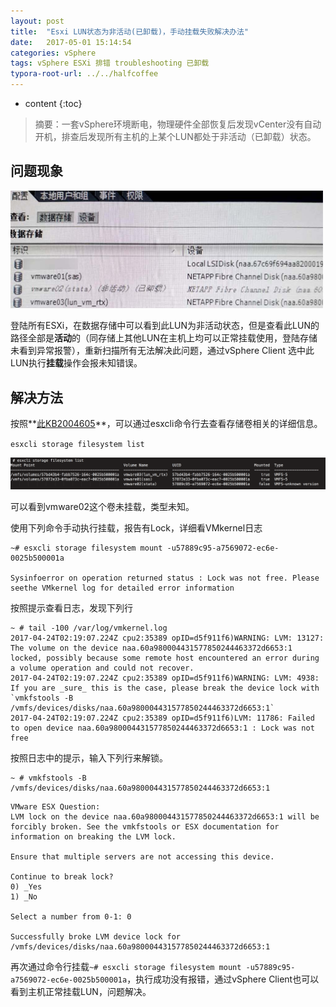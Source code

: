 ```yaml
---
layout: post
title:  "Esxi LUN状态为非活动(已卸载)，手动挂载失败解决办法"
date:   2017-05-01 15:14:54
categories: vSphere
tags: vSphere ESXi 排错 troubleshooting 已卸载
typora-root-url: ../../halfcoffee
---
```


* content
{:toc}


> 摘要：一套vSphere环境断电，物理硬件全部恢复后发现vCenter没有自动开机，排查后发现所有主机的上某个LUN都处于非活动（已卸载）状态。

## 问题现象

<img src="/pics/lunmount.jpg" width="500">

登陆所有ESXi，在数据存储中可以看到此LUN为非活动状态，但是查看此LUN的路径全部是**活动**的（同存储上其他LUN在主机上均可以正常挂载使用，登陆存储未看到异常报警），重新扫描所有无法解决此问题，通过vSphere Client 选中此LUN执行**挂载**操作会报未知错误。

## 解决方法

按照**[此KB2004605](https://kb.vmware.com/selfservice/microsites/search.do?language=en_US&cmd=displayKC&externalId=2004605)**，可以通过esxcli命令行去查看存储卷相关的详细信息。

`esxcli storage filesystem list`

<img src="/pics/lunmount2.png" width="800">

可以看到vmware02这个卷未挂载，类型未知。

使用下列命令手动执行挂载，报告有Lock，详细看VMkernel日志

```
~# esxcli storage filesystem mount -u57889c95-a7569072-ec6e-0025b500001a

Sysinfoerror on operation returned status : Lock was not free. Please seethe VMkernel log for detailed error information
```

按照提示查看日志，发现下列行

```
~ # tail -100 /var/log/vmkernel.log 
2017-04-24T02:19:07.224Z cpu2:35389 opID=d5f911f6)WARNING: LVM: 13127: The volume on the device naa.60a980004431577850244463372d6653:1 locked, possibly because some remote host encountered an error during a volume operation and could not recover.
2017-04-24T02:19:07.224Z cpu2:35389 opID=d5f911f6)WARNING: LVM: 4938: If you are _sure_ this is the case, please break the device lock with `vmkfstools -B /vmfs/devices/disks/naa.60a980004431577850244463372d6653:1`
2017-04-24T02:19:07.224Z cpu2:35389 opID=d5f911f6)LVM: 11786: Failed to open device naa.60a980004431577850244463372d6653:1 : Lock was not free
```

按照日志中的提示，输入下列行来解锁。

```
~ # vmkfstools -B /vmfs/devices/disks/naa.60a980004431577850244463372d6653:1
```
```
VMware ESX Question:
LVM lock on the device naa.60a980004431577850244463372d6653:1 will be forcibly broken. See the vmkfstools or ESX documentation for information on breaking the LVM lock.

Ensure that multiple servers are not accessing this device.

Continue to break lock?
0) _Yes
1) _No

Select a number from 0-1: 0

Successfully broke LVM device lock for /vmfs/devices/disks/naa.60a980004431577850244463372d6653:1
```

再次通过命令行挂载`~# esxcli storage filesystem mount -u57889c95-a7569072-ec6e-0025b500001a`，执行成功没有报错，通过vSphere Client也可以看到主机正常挂载LUN，问题解决。